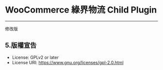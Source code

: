 # WooCommerce  綠界物流 Child Plugin
---
  修改版
## 5.版權宣告
  - License: GPLv2 or later
  - License URI: https://www.gnu.org/licenses/gpl-2.0.html


